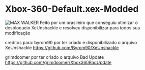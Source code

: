 # Xbox-360-Default.xex-Modded
![MAX WALKER](https://github.com/user-attachments/assets/b464d3ec-6dfc-468d-8425-a594949463ea)
 Feito por um brasileiro que conseguiu otimizar o desbloqueio XeUnshackle e resolveu disponibilizar para todos sua modificação

creditos para: 
byrom90 por ter criado e disponibilizado o arquivo XeUnshackle
https://github.com/Byrom90/XeUnshackle

grimdoomer por ter criado o arquivo Bad Update 
https://github.com/grimdoomer/Xbox360BadUpdate


 
